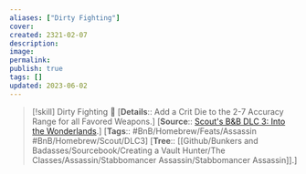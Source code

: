 ```yaml
---
aliases: ["Dirty Fighting"]
cover: 
created: 2321-02-07
description: 
image: 
permalink: 
publish: true
tags: []
updated: 2023-06-02
---
```


> [!skill] Dirty Fighting 🍻
> [**Details**:: Add a Crit Die to the 2-7 Accuracy Range for all Favored Weapons.]
> [**Source**:: [Scout's B&B DLC 3: Into the Wonderlands](https://docs.google.com/document/d/1MLOgrWwcLNTnP9PuXrKiLImy7SUh4hXO8arVUAlmdp0/edit).]
> [**Tags**:: #BnB/Homebrew/Feats/Assassin #BnB/Homebrew/Scout/DLC3]
> [**Tree**:: [[Github/Bunkers and Badasses/Sourcebook/Creating a Vault Hunter/The Classes/Assassin/Stabbomancer Assassin/Stabbomancer Assassin]].]



